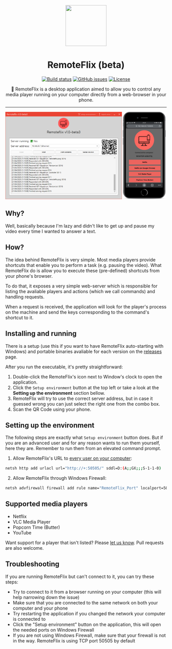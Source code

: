 <div align="center">
  
  [<img width=128 height=128 src="https://github.com/schdck/RemoteFlix/blob/master/Other/icon.png?raw=true">](https://github.com/schdck/RemoteFlix)

  # RemoteFlix  (beta)
  
 [![Build status](https://ci.appveyor.com/api/projects/status/5ue8gqox9da69e0w/branch/master?svg=true)](https://ci.appveyor.com/project/schdck/remoteflix/branch/master)
 [![GitHub issues](https://img.shields.io/github/issues/schdck/RemoteFlix.svg)](https://github.com/schdck/RemoteFlix/issues)
 [![License](https://img.shields.io/github/license/schdck/RemoteFlix.svg)](https://github.com/schdck/RemoteFlix/blob/master/LICENSE)
 
  :cinema: RemoteFlix is a desktop application aimed to allow you to control any <br> media player running on your computer directly from a web-browser in your phone.
</div>

<hr>

![](Other/Screenshots/Banner.png)

## Why?
Well, basically because I'm lazy and didn't like to get up and pause my video every time I wanted to answer a text.

## How?
The idea behind RemoteFlix is very simple. Most media players provide shortcuts that enable you to perform a task (e.g. pausing the video). What RemoteFlix do is allow you to execute these (pre-defined) shortcuts from your phone's browser.

To do that, it exposes a very simple web-server which is responsible for listing the avaliable players and actions (which we call commands) and handling requests.

When a request is received, the application will look for the player's process on the machine and send the keys corresponding to the command's shortcut to it.

## Installing and running
There is a setup (use this if you want to have RemoteFlix auto-starting with Windows) and portable binaries avaliable for each version on the [releases](https://github.com/schdck/RemoteFlix/releases) page.

After you run the executable, it's pretty straightforward:

1. Double-click the RemoteFlix's icon next to Window's clock to open the application.
2. Click the `Setup environment` button at the top left or take a look at the **Setting up the environment** section bellow.
3. RemoteFlix will try to use the correct server address, but in case it guessed wrong you can just select the right one from the combo box.
4. Scan the QR Code using your phone.

## Setting up the environment

The following steps are exactly what `Setup environment` button does. But if you are an advanced user and for any reason wants to run them yourself, here they are. Remember to run them from an elevated command prompt.

1. Allow RemoteFlix's URL to [every user on your computer](https://serverfault.com/a/678675/382770):

``` bash
netsh http add urlacl url="http://+:50505/" sddl=D:(A;;GX;;;S-1-1-0)
```

2. Allow RemoteFlix through Windows Firewall:

``` bash
netsh advfirewall firewall add rule name="RemoteFlix_Port" localport=50505 direction=in action=allow protocol=tcp
```

## Supported media players
* Netflix
* VLC Media Player
* Popcorn Time (Butter)
* YouTube

Want support for a player that isn't listed? Please [let us know](https://github.com/schdck/RemoteFlix/issues/new?assignees=&labels=&template=player-request.md&title=%5BPLAYER+REQUEST%5D). Pull requests are also welcome.

## Troubleshooting
If you are running RemoteFlix but can't connect to it, you can try these steps:

* Try to connect to it from a browser running on your computer (this will help narrowing down the issue)
* Make sure that you are connected to the same network on both your computer and your phone
* Try restarting the application if you changed the network your computer is connected to
* Click the "Setup environment" button on the application, this will open the needed ports on Windows Firewall
* If you are not using Windows Firewall, make sure that your firewall is not in the way. RemoteFlix is using TCP port 50505 by default
